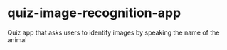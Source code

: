 # quiz-image-recognition-app
Quiz app that asks users to identify images by speaking the name of the animal
